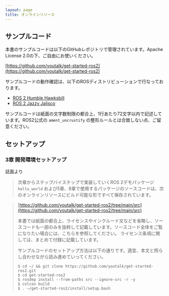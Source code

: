 ```yaml
---
layout: page
title: オンラインリソース
---
```


## サンプルコード

本書のサンプルコードは以下のGitHubレポジトリで管理されています。Apache License 2.0の下、ご自由にお使いください。

[https://github.com/youtalk/get-started-ros2](https://github.com/youtalk/get-started-ros2)

サンプルコードの動作確認は、以下のROSディストリビューションで行なっております。

- [ROS 2 Humble Hawksbill](https://github.com/youtalk/get-started-ros2/tree/humble)
- [ROS 2 Jazzy Jalisco](https://github.com/youtalk/get-started-ros2/tree/jazzy)

サンプルコードは紙面の文字数制限の都合上、1行あたり72文字以内で記述しています。ROS2公式の `ament_uncrustify` の整形ルールとは合致しない点、ご留意ください。

## セットアップ

### 3章 開発環境セットアップ

誌面より

> 次章からステップバイステップで実装していくROS 2デモパッケージ `hello_world` および5章、8章で使用するパッケージのソースコードは、次のオンラインリソースにビルド可能な形ですべて保存されています。

>
> [https://github.com/youtalk/get-started-ros2/tree/main/src](https://github.com/youtalk/get-started-ros2/tree/main/src)
>
> 本書では紙面の都合上、ライセンスやインクルード文などを省略し、ソースコードも一部のみを抜粋して記載しています。ソースコード全体をご覧になりたい場合には、こちらを参照してください。
> ライセンス条項に関しては、まとめて付録に記載しています。
>
> サンプルコードのセットアップ方法は以下の通りです。適宜、本文と照らし合わせながら読み進めていってください。
>
> ```shell
> $ cd ~/ && git clone https://github.com/youtalk/get-started-ros2.git
> $ cd get-started-ros2
> $ rosdep install --from-paths src --ignore-src -r -y
> $ colcon build
> $ . ~/get-started-ros2/install/setup.bash
> ```
